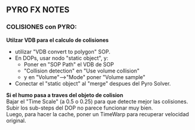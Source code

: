 ## PYRO FX NOTES

   

### COLISIONES con PYRO:   
**Utilzar VDB para el calculo de colisiones**   
- utilizar "VDB convert to polygon" SOP.   
- En DOPs, usar nodo "static object", y:   
   - Poner en "SOP Path" el VDB de SOP
   - "Collision detection" en "Use volume collision"
   - y en "Volume"-->"Mode"  poner "Volume sample"
- Conectar el "static object" al "merge" despues del Pyro Solver.

**Si el humo pasa a traves del objeto de colision**  
Bajar el "Time Scale" (a 0.5 o 0.25) para que detecte mejor las colisiones.   
Subir los sub-steps del DOP no parece funcionar muy bien.   
Luego, para hacer la cache, poner un TimeWarp para recuperar velocidad original.   

 
